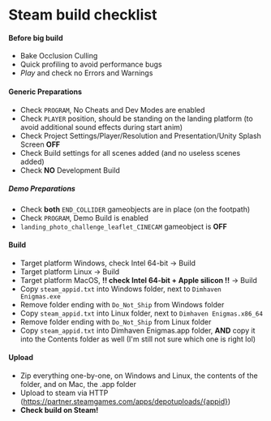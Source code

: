 # Steam build checklist

#### Before big build

- Bake Occlusion Culling
- Quick profiling to avoid performance bugs
- _Play_ and check no Errors and Warnings

#### Generic Preparations

- Check `PROGRAM`, No Cheats and Dev Modes are enabled
- Check `PLAYER` position, should be standing on the landing platform (to avoid additional sound effects during start anim)
- Check Project Settings/Player/Resolution and Presentation/Unity Splash Screen **OFF**
- Check Build settings for all scenes added (and no useless scenes added)
- Check **NO** Development Build

##### Demo Preparations

- Check **both** `END_COLLIDER` gameobjects are in place (on the footpath)
- Check `PROGRAM`, Demo Build is enabled
- `landing_photo_challenge_leaflet_CINECAM` gameobject is **OFF**

#### Build

- Target platform Windows, check Intel 64-bit -> Build
- Target platform Linux -> Build
- Target platform MacOS, **!! check Intel 64-bit + Apple silicon !!** -> Build
- Copy `steam_appid.txt` into Windows folder, next to `Dimhaven Enigmas.exe`
- Remove folder ending with `Do_Not_Ship` from Windows folder
- Copy `steam_appid.txt` into Linux folder, next to `Dimhaven Enigmas.x86_64`
- Remove folder ending with `Do_Not_Ship` from Linux folder
- Copy `steam_appid.txt` into Dimhaven Enigmas.app folder, **AND** copy it into the Contents folder as well (I'm still not sure which one is right lol)

#### Upload

- Zip everything one-by-one, on Windows and Linux, the contents of the folder, and on Mac, the .app folder
- Upload to steam via HTTP (https://partner.steamgames.com/apps/depotuploads/{appid})
- **Check build on Steam!**
